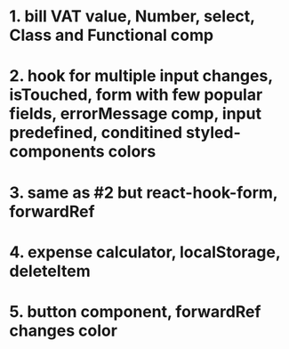 # 1. bill VAT value, Number, select, Class and Functional comp

# 2. hook for multiple input changes, isTouched, form with few popular fields, errorMessage comp, input predefined, conditined styled-components colors

# 3. same as #2 but react-hook-form, forwardRef

# 4. expense calculator, localStorage, deleteItem

# 5. button component, forwardRef changes color
